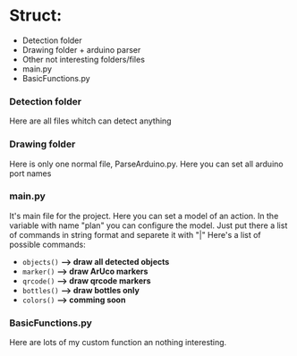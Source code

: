 # Struct:
- Detection folder
- Drawing folder + arduino parser
- Other not interesting folders/files
- main.py
- BasicFunctions.py


### Detection folder
  Here are all files whitch can detect anything
  
### Drawing folder
  Here is only one normal file, ParseArduino.py. Here you can set all arduino port names
  
### main.py
  It's main file for the project. Here you can set a model of an action. 
  In the variable with name "plan" you can configure the model. Just put there a list of commands in string format and separete it with "|"
  Here's a list of possible commands:
  - ```objects()``` **--> draw all detected objects**
  - ```marker()```  **--> draw ArUco markers**
  - ```qrcode()```  **--> draw qrcode markers**
  - ```bottles()``` **--> draw bottles only**
  - ```colors()```  **--> comming soon**

### BasicFunctions.py
  Here are lots of my custom function an nothing interesting.

